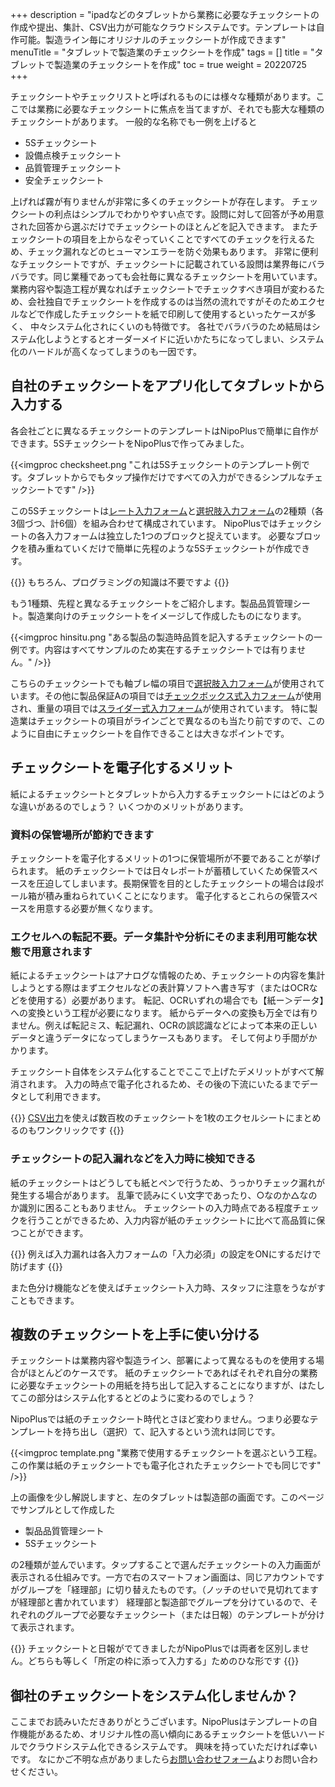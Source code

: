 +++
description = "ipadなどのタブレットから業務に必要なチェックシートの作成や提出、集計、CSV出力が可能なクラウドシステムです。テンプレートは自作可能。製造ライン毎にオリジナルのチェックシートが作成できます"
menuTitle = "タブレットで製造業のチェックシートを作成"
tags = []
title = "タブレットで製造業のチェックシートを作成"
toc = true
weight = 20220725
+++

チェックシートやチェックリストと呼ばれるものには様々な種類があります。ここでは業務に必要なチェックシートに焦点を当てますが、それでも膨大な種類のチェックシートがあります。
一般的な名称でも一例を上げると

- 5Sチェックシート
- 設備点検チェックシート
- 品質管理チェックシート
- 安全チェックシート

上げれば霧が有りませんが非常に多くのチェックシートが存在します。
チェックシートの利点はシンプルでわかりやすい点です。設問に対して回答が予め用意された回答から選ぶだけでチェックシートのほとんどを記入できます。
またチェックシートの項目を上からなぞっていくことですべてのチェックを行えるため、チェック漏れなどのヒューマンエラーを防ぐ効果もあります。
非常に便利なチェックシートですが、チェックシートに記載されている設問は業界毎にバラバラです。同じ業種であっても会社毎に異なるチェックシートを用いています。
業務内容や製造工程が異なればチェックシートでチェックすべき項目が変わるため、会社独自でチェックシートを作成するのは当然の流れですがそのためエクセルなどで作成したチェックシートを紙で印刷して使用するといったケースが多く、
中々システム化されにくいのも特徴です。
各社でバラバラのため結局はシステム化しようとするとオーダーメイドに近いかたちになってしまい、システム化のハードルが高くなってしまうのも一因です。

## 自社のチェックシートをアプリ化してタブレットから入力する

各会社ごとに異なるチェックシートのテンプレートはNipoPlusで簡単に自作ができます。5SチェックシートをNipoPlusで作ってみました。

{{<imgproc checksheet.png "これは5Sチェックシートのテンプレート例です。タブレットからでもタップ操作だけですべての入力ができるシンプルなチェックシートです" />}}

この5Sチェックシートは[レート入力フォーム](/manual/org/groupsetting/template/rate/)と[選択肢入力フォーム](/manual/org/groupsetting/template/select/)の2種類（各3個づつ、計6個）を組み合わせて構成されています。
NipoPlusではチェックシートの各入力フォームは独立した1つのブロックと捉えています。
必要なブロックを積み重ねていくだけで簡単に先程のような5Sチェックシートが作成できす。

{{<alice pos="right" icon="ok">}}
もちろん、プログラミングの知識は不要ですよ
{{</alice>}}

もう1種類、先程と異なるチェックシートをご紹介します。製品品質管理シート。製造業向けのチェックシートをイメージして作成したものになります。

{{<imgproc hinsitu.png "ある製品の製造時品質を記入するチェックシートの一例です。内容はすべてサンプルのため実在するチェックシートでは有りません。" />}}

こちらのチェックシートでも軸ブレ幅の項目で[選択肢入力フォーム](/manual/org/groupsetting/template/select/)が使用されています。その他に製品保証Aの項目では[チェックボックス式入力フォーム](/manual/org/groupsetting/template/checkbox/)が使用され、重量の項目では[スライダー式入力フォーム](/manual/org/groupsetting/template/step/)が使用されています。
特に製造業はチェックシートの項目がラインごとで異なるのも当たり前ですので、このように自由にチェックシートを自作できることは大きなポイントです。

## チェックシートを電子化するメリット

紙によるチェックシートとタブレットから入力するチェックシートにはどのような違いがあるのでしょう？
いくつかのメリットがあります。

### 資料の保管場所が節約できます

チェックシートを電子化するメリットの1つに保管場所が不要であることが挙げられます。
紙のチェックシートでは日々レポートが蓄積していくため保管スベースを圧迫してしまいます。長期保管を目的としたチェックシートの場合は段ボール箱が積み重ねられていくことになります。
電子化するとこれらの保管スペースを用意する必要が無くなります。

### エクセルへの転記不要。データ集計や分析にそのまま利用可能な状態で用意されます

紙によるチェックシートはアナログな情報のため、チェックシートの内容を集計しようとする際はまずエクセルなどの表計算ソフトへ書き写す（またはOCRなどを使用する）必要があります。
転記、OCRいずれの場合でも【紙ー＞データ】への変換という工程が必要になります。
紙からデータへの変換も万全では有りません。例えば転記ミス、転記漏れ、OCRの誤認識などによって本来の正しいデータと違うデータになってしまうケースもあります。
そして何より手間がかかります。

チェックシート自体をシステム化することでここで上げたデメリットがすべて解消されます。
入力の時点で電子化されるため、その後の下流にいたるまでデータとして利用できます。

{{<alice pos="right" icon="pc">}}
[CSV出力](/manual/report/analytics/csv/)を使えば数百枚のチェックシートを1枚のエクセルシートにまとめるのもワンクリックです
{{</alice>}}

### チェックシートの記入漏れなどを入力時に検知できる

紙のチェックシートはどうしても紙とペンで行うため、うっかりチェック漏れが発生する場合があります。
乱筆で読みにくい文字であったり、○なのか△なのか識別に困ることもありません。
チェックシートの入力時点である程度チェックを行うことができるため、入力内容が紙のチェックシートに比べて高品質に保つことができます。

{{<alice pos="right" icon="shield">}}
例えば入力漏れは各入力フォームの「入力必須」の設定をONにするだけで防げます
{{</alice>}}

また色分け機能などを使えばチェックシート入力時、スタッフに注意をうながすこともできます。

## 複数のチェックシートを上手に使い分ける

チェックシートは業務内容や製造ライン、部署によって異なるものを使用する場合がほとんどのケースです。
紙のチェックシートであればそれぞれ自分の業務に必要なチェックシートの用紙を持ち出して記入することになりますが、はたしてこの部分はシステム化するとどのように変わるのでしょう？

NipoPlusでは紙のチェックシート時代とさほど変わりません。つまり必要なテンプレートを持ち出し（選択）て、記入するという流れは同じです。

{{<imgproc template.png "業務で使用するチェックシートを選ぶという工程。この作業は紙のチェックシートでも電子化されたチェックシートでも同じです" />}}

上の画像を少し解説しますと、左のタブレットは製造部の画面です。このページでサンプルとして作成した

- 製品品質管理シート
- 5Sチェックシート

の2種類が並んでいます。タップすることで選んだチェックシートの入力画面が表示される仕組みです。一方で右のスマートフォン画面は、同じアカウントですがグループを「経理部」に切り替えたものです。（ノッチのせいで見切れてますが経理部と書かれています）
経理部と製造部でグループを分けているので、それぞれのグループで必要なチェックシート（または日報）のテンプレートが分けて表示されます。

{{<alice pos="right" icon="ok">}}
チェックシートと日報がでてきましたがNipoPlusでは両者を区別しません。どちらも等しく「所定の枠に添って入力する」ためのひな形です
{{</alice>}}

## 御社のチェックシートをシステム化しませんか？

ここまでお読みいただきありがとうございます。NipoPlusはテンプレートの自作機能があるため、オリジナル性の高い傾向にあるチェックシートを低いハードルでクラウドシステム化できるシステムです。
興味を持っていただければ幸いです。
なにかご不明な点がありましたら[お問い合わせフォーム](/system/inquery/)よりお問い合わせください。
